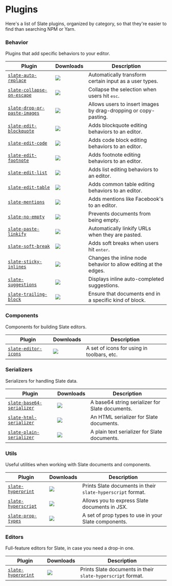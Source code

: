 
# Plugins

Here's a list of Slate plugins, organized by category, so that they're easier to find than searching NPM or Yarn.


### Behavior

Plugins that add specific behaviors to your editor.

|**Plugin**|**Downloads**|**Description**|
|---|---|---|
|[`slate-auto-replace`](https://yarnpkg.com/en/package/slate-auto-replace)|![](https://img.shields.io/npm/dt/slate-auto-replace.svg?maxAge=2592000)|Automatically transform certain input as a user types.|
|[`slate-collapse-on-escape`](https://yarnpkg.com/en/package/slate-collapse-on-escape)|![](https://img.shields.io/npm/dt/slate-collapse-on-escape.svg?maxAge=2592000)|Collapse the selection when users hit <kbd>esc</kbd>.|
|[`slate-drop-or-paste-images`](https://yarnpkg.com/en/package/slate-drop-or-paste-images)|![](https://img.shields.io/npm/dt/slate-drop-or-paste-images.svg?maxAge=2592000)|Allows users to insert images by drag-dropping or copy-pasting.|
|[`slate-edit-blockquote`](https://yarnpkg.com/en/package/slate-edit-blockquote)|![](https://img.shields.io/npm/dt/slate-edit-blockquote.svg?maxAge=2592000)|Adds blockquote editing behaviors to an editor.|
|[`slate-edit-code`](https://yarnpkg.com/en/package/slate-edit-code)|![](https://img.shields.io/npm/dt/slate-edit-code.svg?maxAge=2592000)|Adds code block editing behaviors to an editor.|
|[`slate-edit-footnote`](https://yarnpkg.com/en/package/slate-edit-footnote)|![](https://img.shields.io/npm/dt/slate-edit-footnote.svg?maxAge=2592000)|Adds footnote editing behaviors to an editor.|
|[`slate-edit-list`](https://yarnpkg.com/en/package/slate-edit-list)|![](https://img.shields.io/npm/dt/slate-edit-list.svg?maxAge=2592000)|Adds list editing behaviors to an editor.|
|[`slate-edit-table`](https://yarnpkg.com/en/package/slate-edit-table)|![](https://img.shields.io/npm/dt/slate-edit-table.svg?maxAge=2592000)|Adds common table editing behaviors to an editor.|
|[`slate-mentions`](https://yarnpkg.com/en/package/slate-mentions)|![](https://img.shields.io/npm/dt/slate-mentions.svg?maxAge=2592000)|Adds mentions like Facebook's to an editor.|
|[`slate-no-empty`](https://yarnpkg.com/en/package/slate-no-empty)|![](https://img.shields.io/npm/dt/slate-no-empty.svg?maxAge=2592000)|Prevents documents from being empty.|
|[`slate-paste-linkify`](https://yarnpkg.com/en/package/slate-paste-linkify)|![](https://img.shields.io/npm/dt/slate-paste-linkify.svg?maxAge=2592000)|Automatically linkify URLs when they are pasted.|
|[`slate-soft-break`](https://yarnpkg.com/en/package/slate-soft-break)|![](https://img.shields.io/npm/dt/slate-soft-break.svg?maxAge=2592000)|Adds soft breaks when users hit <kbd>enter</kbd>.|
|[`slate-sticky-inlines`](https://yarnpkg.com/en/package/slate-sticky-inlines)|![](https://img.shields.io/npm/dt/slate-sticky-inlines.svg?maxAge=2592000)|Changes the inline node behavior to allow editing at the edges.|
|[`slate-suggestions`](https://yarnpkg.com/en/package/slate-suggestions)|![](https://img.shields.io/npm/dt/slate-suggestions.svg?maxAge=2592000)|Displays inline auto-completed suggestions.|
|[`slate-trailing-block`](https://yarnpkg.com/en/package/slate-trailing-block)|![](https://img.shields.io/npm/dt/slate-trailing-block.svg?maxAge=2592000)|Ensure that documents end in a specific kind of block.|


### Components

Components for building Slate editors.

|**Plugin**|**Downloads**|**Description**|
|---|---|---|
|[`slate-editor-icons`](https://yarnpkg.com/en/package/slate-editor-icons)|![](https://img.shields.io/npm/dt/slate-editor-icons.svg?maxAge=2592000)|A set of icons for using in toolbars, etc.|


### Serializers

Serializers for handling Slate data.

|**Plugin**|**Downloads**|**Description**|
|---|---|---|
|[`slate-base64-serializer`](https://yarnpkg.com/en/package/slate-base64-serializer)|![](https://img.shields.io/npm/dt/slate-base64-serializer.svg?maxAge=2592000)|A base64 string serializer for Slate documents.|
|[`slate-html-serializer`](https://yarnpkg.com/en/package/slate-html-serializer)|![](https://img.shields.io/npm/dt/slate-html-serializer.svg?maxAge=2592000)|An HTML serializer for Slate documents.|
|[`slate-plain-serializer`](https://yarnpkg.com/en/package/slate-plain-serializer)|![](https://img.shields.io/npm/dt/slate-plain-serializer.svg?maxAge=2592000)|A plain text serializer for Slate documents.|


### Utils

Useful utilities when working with Slate documents and components.

|**Plugin**|**Downloads**|**Description**|
|---|---|---|
|[`slate-hyperprint`](https://yarnpkg.com/en/package/slate-hyperprint)|![](https://img.shields.io/npm/dt/slate-hyperprint.svg?maxAge=2592000)|Prints Slate documents in their `slate-hyperscript` format.|
|[`slate-hyperscript`](https://yarnpkg.com/en/package/slate-hyperscript)|![](https://img.shields.io/npm/dt/slate-hyperscript.svg?maxAge=2592000)|Allows you to express Slate documents in JSX.|
|[`slate-prop-types`](https://yarnpkg.com/en/package/slate-prop-types)|![](https://img.shields.io/npm/dt/slate-prop-types.svg?maxAge=2592000)|A set of prop types to use in your Slate components.|


### Editors

Full-feature editors for Slate, in case you need a drop-in one.

|**Plugin**|**Downloads**|**Description**|
|---|---|---|
|[`slate-hyperprint`](https://yarnpkg.com/en/package/slate-hyperprint)|![](https://img.shields.io/npm/dt/slate-hyperprint.svg?maxAge=2592000)|Prints Slate documents in their `slate-hyperscript` format.|
